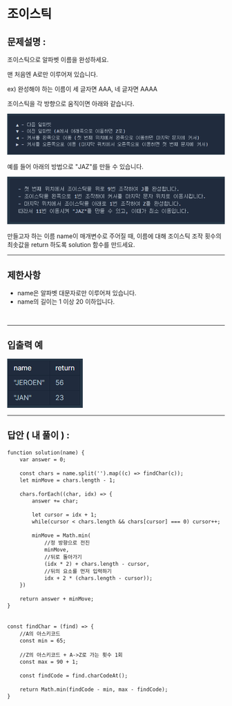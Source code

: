 # 조이스틱

## 문제설명 :

조이스틱으로 알파벳 이름을 완성하세요.

맨 처음엔 A로만 이루어져 있습니다.

ex) 완성해야 하는 이름이 세 글자면 AAA, 네 글자면 AAAA

조이스틱을 각 방향으로 움직이면 아래와 같습니다.

<img src ='조이스틱 1.png'>

예를 들어 아래의 방법으로 "JAZ"를 만들 수 있습니다.

<img src ='조이스틱 2.png'>

만들고자 하는 이름 name이 매개변수로 주어질 때, 이름에 대해 조이스틱 조작 횟수의 최솟값을 return 하도록 solution 함수를 만드세요.

---

## 제한사항

- name은 알파벳 대문자로만 이루어져 있습니다.
- name의 길이는 1 이상 20 이하입니다.

<br/>

---

## 입출력 예

<img src ='조이스틱 3.png'>

<br/>

---

## 답안 ( 내 풀이 ) :

```
function solution(name) {
    var answer = 0;

    const chars = name.split('').map((c) => findChar(c));
    let minMove = chars.length - 1;

    chars.forEach((char, idx) => {
        answer += char;

        let cursor = idx + 1;
        while(cursor < chars.length && chars[cursor] === 0) cursor++;

        minMove = Math.min(
            //정 방향으로 전진
            minMove,
            //뒤로 돌아가기
            (idx * 2) + chars.length - cursor,
            //뒤의 요소를 먼저 입력하기
            idx + 2 * (chars.length - cursor));
    })

    return answer + minMove;
}


const findChar = (find) => {
    //A의 아스키코드
    const min = 65;

    //Z의 아스키코드 + A->Z로 가는 횟수 1회
    const max = 90 + 1;

    const findCode = find.charCodeAt();

    return Math.min(findCode - min, max - findCode);
}
```
